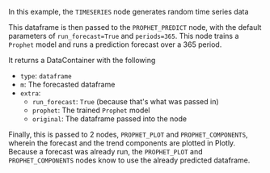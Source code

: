 In this example, the `TIMESERIES` node generates random time series data 

<!-- <table border="1" class="dataframe">  <thead>   <tr style="text-align: right;">     <th></th>     <th>Timestamp</th>     <th>Data</th>  </tr>  </thead>  <tbody>    <tr>      <th>0</th>      <td>2023-01-01</td>      <td>-0.187903</td>    </tr>    <tr>      <th>1</th>      <td>2023-01-02</td>      <td>0.204290</td>    </tr>    <tr>      <th>2</th>      <td>2023-01-03</td>      <td>-0.659945</td>    </tr>  </tbody></table> -->

This dataframe is then passed to the `PROPHET_PREDICT` node, with the default parameters
of `run_forecast=True` and `periods=365`. This node trains a `Prophet` model and runs a prediction
forecast over a 365 period. 

It returns a DataContainer with the following
* `type`: `dataframe`
* `m`: The forecasted dataframe
* `extra`: 
  * `run_forecast`: `True` (because that's what was passed in)
  * `prophet`: The trained `Prophet` model
  * `original`: The dataframe passed into the node

Finally, this is passed to 2 nodes, `PROPHET_PLOT` and `PROPHET_COMPONENTS`, wherein
the forecast and the trend components are plotted in Plotly. Because a forecast was already run,
the `PROPHET_PLOT` and `PROPHET_COMPONENTS` nodes know to use the already predicted dataframe.